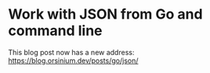 # Work with JSON from Go and command line

This blog post now has a new address: <https://blog.orsinium.dev/posts/go/json/>
